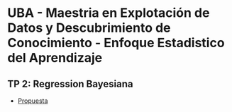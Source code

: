 # UBA - Maestria en Explotación de Datos y Descubrimiento de Conocimiento - Enfoque Estadistico del Aprendizaje

## TP 2: Regression Bayesiana

* [Propuesta](https://github.com/magistery-tps/eea-tp2/blob/main/docs/Trabajo%20Final%20-%20Enfoque%20Estadistico%20del%20Aprendizaje%20-%20Marino%20_%20Collado.pdf)

